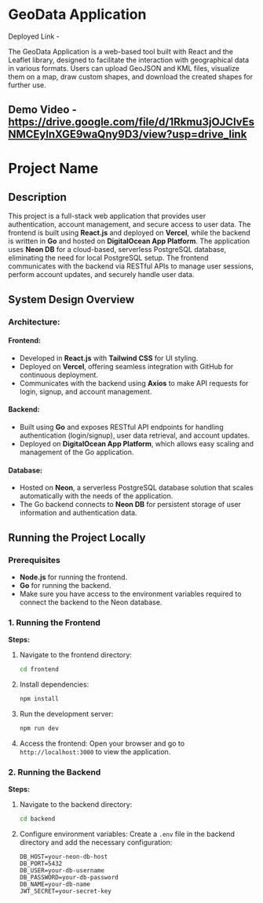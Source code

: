 # GeoData Application

Deployed Link -

The GeoData Application is a web-based tool built with React and the Leaflet library, designed to facilitate the interaction with geographical data in various formats. Users can upload GeoJSON and KML files, visualize them on a map, draw custom shapes, and download the created shapes for further use.

## Demo Video - https://drive.google.com/file/d/1Rkmu3jOJClvEsNMCEylnXGE9waQny9D3/view?usp=drive_link

# Project Name

## Description

This project is a full-stack web application that provides user authentication, account management, and secure access to user data. The frontend is built using **React.js** and deployed on **Vercel**, while the backend is written in **Go** and hosted on **DigitalOcean App Platform**. The application uses **Neon DB** for a cloud-based, serverless PostgreSQL database, eliminating the need for local PostgreSQL setup. The frontend communicates with the backend via RESTful APIs to manage user sessions, perform account updates, and securely handle user data.

## System Design Overview

### Architecture:

#### Frontend:

- Developed in **React.js** with **Tailwind CSS** for UI styling.
- Deployed on **Vercel**, offering seamless integration with GitHub for continuous deployment.
- Communicates with the backend using **Axios** to make API requests for login, signup, and account management.

#### Backend:

- Built using **Go** and exposes RESTful API endpoints for handling authentication (login/signup), user data retrieval, and account updates.
- Deployed on **DigitalOcean App Platform**, which allows easy scaling and management of the Go application.

#### Database:

- Hosted on **Neon**, a serverless PostgreSQL database solution that scales automatically with the needs of the application.
- The Go backend connects to **Neon DB** for persistent storage of user information and authentication data.

## Running the Project Locally

### Prerequisites

- **Node.js** for running the frontend.
- **Go** for running the backend.
- Make sure you have access to the environment variables required to connect the backend to the Neon database.

### 1. Running the Frontend

**Steps:**

1. Navigate to the frontend directory:

   ```bash
   cd frontend
   ```

2. Install dependencies:

   ```bash
   npm install
   ```

3. Run the development server:

   ```bash
   npm run dev
   ```

4. Access the frontend:
   Open your browser and go to `http://localhost:3000` to view the application.

### 2. Running the Backend

**Steps:**

1. Navigate to the backend directory:

   ```bash
   cd backend
   ```

2. Configure environment variables:
   Create a `.env` file in the backend directory and add the necessary configuration:
   ```plaintext
   DB_HOST=your-neon-db-host
   DB_PORT=5432
   DB_USER=your-db-username
   DB_PASSWORD=your-db-password
   DB_NAME=your-db-name
   JWT_SECRET=your-secret-key
   ```
